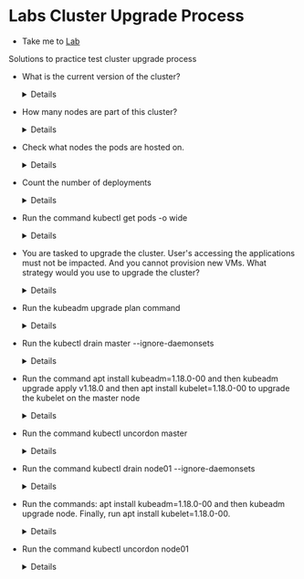 # Labs Cluster Upgrade Process
  - Take me to [Lab](https://kodekloud.com/courses/1378608/lectures/31704408)  

Solutions to practice test cluster upgrade process

- What is the current version of the cluster?

  <details>
  ```
  $ kubectl get nodes
  ```
  </details>

- How many nodes are part of this cluster?

  <details>
  ```
  $ kubctl get nodes
  ```
  </details>

- Check what nodes the pods are hosted on.

  <details>
  ```
  $ kubectl get pods -o wide
  ```
  </details>

- Count the number of deployments

  <details>
  ```
  $ kubectl get deploy
  ```
  </details>

- Run the command kubectl get pods -o wide

  <details>
  ```
  $ kubectl get pods -o wide
  ```
  </details>

- You are tasked to upgrade the cluster. User's accessing the applications must not be impacted. And you cannot provision new VMs. What strategy would you use to upgrade the cluster?

  <details>
  ```
  Upgrade one node at a time while moving the workloads to the other
  ```
  </details>

- Run the kubeadm upgrade plan command

  <details>
  ```
  $ kubeadm upgrade plan
  ```
  </details>

- Run the kubectl drain master --ignore-daemonsets

  <details>
  ```
  $ kubectl drain master --ignore-daemonsets
  ```
  </details>

- Run the command apt install kubeadm=1.18.0-00 and then kubeadm upgrade apply v1.18.0 and then apt install kubelet=1.18.0-00 to upgrade the kubelet on the master node

  <details>
  ```
  $ apt install kubeadm=1.18.0-00
  $ kubeadm upgrade apply v1.18.0
  $ apt install kubelet=1.18.0-00
  ```
  </details>

- Run the command kubectl uncordon master

  <details>
  ```
  $ kubectl uncordon master
  ```
  </details>

- Run the command kubectl drain node01 --ignore-daemonsets

  <details>
  ```
  $ kubectl drain node01 --ignore-daemonsets
  ```
  </details>

- Run the commands: apt install kubeadm=1.18.0-00 and then kubeadm upgrade node. Finally, run apt install kubelet=1.18.0-00.

  <details>
  ```
  $ apt install kubeadm=1.18.0-00
  $ kubeadm upgrade node
  $ apt install kubelet=1.18.0-00
  ```
  </details>

- Run the command kubectl uncordon node01

  <details>
  ```
  $ kubectl uncordon node01
  ```
  </details>
